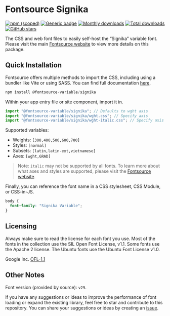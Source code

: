 # Fontsource Signika

[![npm (scoped)](https://img.shields.io/npm/v/@fontsource-variable/signika?color=brightgreen)](https://www.npmjs.com/package/@fontsource-variable/signika) [![Generic badge](https://img.shields.io/badge/fontsource-passing-brightgreen)](https://github.com/fontsource/fontsource) [![Monthly downloads](https://badgen.net/npm/dm/@fontsource-variable/signika)](https://github.com/fontsource/fontsource) [![Total downloads](https://badgen.net/npm/dt/@fontsource-variable/signika)](https://github.com/fontsource/fontsource) [![GitHub stars](https://img.shields.io/github/stars/fontsource/fontsource.svg?style=social&label=Star)](https://github.com/fontsource/fontsource/stargazers)

The CSS and web font files to easily self-host the “Signika” variable font. Please visit the main [Fontsource website](https://fontsource.org/fonts/signika) to view more details on this package.

## Quick Installation

Fontsource offers multiple methods to import the CSS, including using a bundler like Vite or using SASS. You can find full documentation [here](https://fontsource.org/docs/getting-started/introduction).

```javascript
npm install @fontsource-variable/signika
```

Within your app entry file or site component, import it in.

```javascript
import "@fontsource-variable/signika"; // Defaults to wght axis
import "@fontsource-variable/signika/wght.css"; // Specify axis
import "@fontsource-variable/signika/wght-italic.css"; // Specify axis and style
```

Supported variables:
- Weights: `[300,400,500,600,700]`
- Styles: `[normal]`
- Subsets: `[latin,latin-ext,vietnamese]`
- Axes: `[wght,GRAD]`

> Note: `italic` may not be supported by all fonts. To learn more about what axes and styles are supported, please visit the [Fontsource website](https://fontsource.org/fonts/signika).

Finally, you can reference the font name in a CSS stylesheet, CSS Module, or CSS-in-JS.

```css
body {
  font-family: "Signika Variable";
}
```

## Licensing
Always make sure to read the license for each font you use. Most of the fonts in the collection use the SIL Open Font License, v1.1. Some fonts use the Apache 2 license. The Ubuntu fonts use the Ubuntu Font License v1.0.

Google Inc.
[OFL-1.1](http://scripts.sil.org/OFL)

## Other Notes
Font version (provided by source): `v29`.

If you have any suggestions or ideas to improve the performance of font loading or expand the existing library, feel free to star and contribute to this repository. You can share your suggestions or ideas by creating an [issue](https://github.com/fontsource/fontsource/issues).